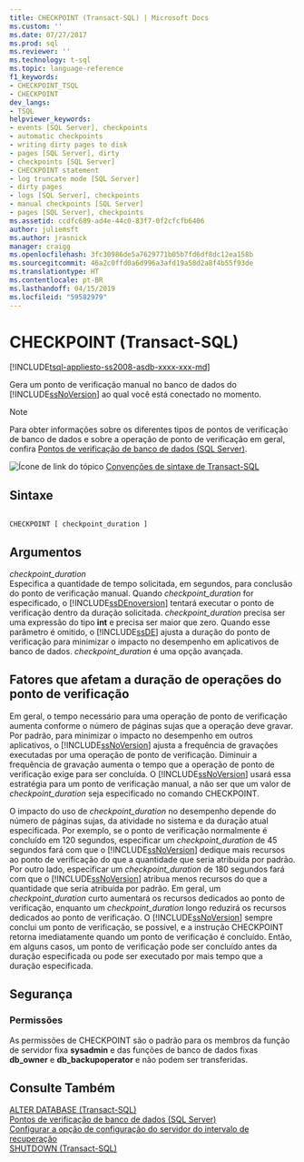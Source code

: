 ```yaml
---
title: CHECKPOINT (Transact-SQL) | Microsoft Docs
ms.custom: ''
ms.date: 07/27/2017
ms.prod: sql
ms.reviewer: ''
ms.technology: t-sql
ms.topic: language-reference
f1_keywords:
- CHECKPOINT_TSQL
- CHECKPOINT
dev_langs:
- TSQL
helpviewer_keywords:
- events [SQL Server], checkpoints
- automatic checkpoints
- writing dirty pages to disk
- pages [SQL Server], dirty
- checkpoints [SQL Server]
- CHECKPOINT statement
- log truncate mode [SQL Server]
- dirty pages
- logs [SQL Server], checkpoints
- manual checkpoints [SQL Server]
- pages [SQL Server], checkpoints
ms.assetid: ccdfc689-ad4e-44c0-83f7-0f2cfcfb6406
author: juliemsft
ms.author: jrasnick
manager: craigg
ms.openlocfilehash: 3fc30986de5a7629771b05b7fd6df8dc12ea158b
ms.sourcegitcommit: 46a2c0ffd0a6d996a3afd19a58d2a8f4b55f93de
ms.translationtype: HT
ms.contentlocale: pt-BR
ms.lasthandoff: 04/15/2019
ms.locfileid: "59582979"
---
```

# <a name="checkpoint-transact-sql"></a>CHECKPOINT (Transact-SQL)
[!INCLUDE[tsql-appliesto-ss2008-asdb-xxxx-xxx-md](../../includes/tsql-appliesto-ss2008-asdb-xxxx-xxx-md.md)]

  Gera um ponto de verificação manual no banco de dados do [!INCLUDE[ssNoVersion](../../includes/ssnoversion-md.md)] ao qual você está conectado no momento.  
  
> [!NOTE]  
>  Para obter informações sobre os diferentes tipos de pontos de verificação de banco de dados e sobre a operação de ponto de verificação em geral, confira [Pontos de verificação de banco de dados &#40;SQL Server&#41;](../../relational-databases/logs/database-checkpoints-sql-server.md).  
  
 ![Ícone de link do tópico](../../database-engine/configure-windows/media/topic-link.gif "Ícone de link do tópico") [Convenções de sintaxe de Transact-SQL](../../t-sql/language-elements/transact-sql-syntax-conventions-transact-sql.md)  
  
## <a name="syntax"></a>Sintaxe  
  
```  
  
CHECKPOINT [ checkpoint_duration ]  
```  
  
## <a name="arguments"></a>Argumentos  
 *checkpoint_duration*  
 Especifica a quantidade de tempo solicitada, em segundos, para conclusão do ponto de verificação manual. Quando *checkpoint_duration* for especificado, o [!INCLUDE[ssDEnoversion](../../includes/ssdenoversion-md.md)] tentará executar o ponto de verificação dentro da duração solicitada. *checkpoint_duration* precisa ser uma expressão do tipo **int** e precisa ser maior que zero. Quando esse parâmetro é omitido, o [!INCLUDE[ssDE](../../includes/ssde-md.md)] ajusta a duração do ponto de verificação para minimizar o impacto no desempenho em aplicativos de banco de dados. *checkpoint_duration* é uma opção avançada.  
  
## <a name="factors-affecting-the-duration-of-checkpoint-operations"></a>Fatores que afetam a duração de operações do ponto de verificação  
 Em geral, o tempo necessário para uma operação de ponto de verificação aumenta conforme o número de páginas sujas que a operação deve gravar. Por padrão, para minimizar o impacto no desempenho em outros aplicativos, o [!INCLUDE[ssNoVersion](../../includes/ssnoversion-md.md)] ajusta a frequência de gravações executadas por uma operação de ponto de verificação. Diminuir a frequência de gravação aumenta o tempo que a operação de ponto de verificação exige para ser concluída. O [!INCLUDE[ssNoVersion](../../includes/ssnoversion-md.md)] usará essa estratégia para um ponto de verificação manual, a não ser que um valor de *checkpoint_duration* seja especificado no comando CHECKPOINT.  
  
 O impacto do uso de *checkpoint_duration* no desempenho depende do número de páginas sujas, da atividade no sistema e da duração atual especificada. Por exemplo, se o ponto de verificação normalmente é concluído em 120 segundos, especificar um *checkpoint_duration* de 45 segundos fará com que o [!INCLUDE[ssNoVersion](../../includes/ssnoversion-md.md)] dedique mais recursos ao ponto de verificação do que a quantidade que seria atribuída por padrão. Por outro lado, especificar um *checkpoint_duration* de 180 segundos fará com que o [!INCLUDE[ssNoVersion](../../includes/ssnoversion-md.md)] atribua menos recursos do que a quantidade que seria atribuída por padrão. Em geral, um *checkpoint_duration* curto aumentará os recursos dedicados ao ponto de verificação, enquanto um *checkpoint_duration* longo reduzirá os recursos dedicados ao ponto de verificação. O [!INCLUDE[ssNoVersion](../../includes/ssnoversion-md.md)] sempre conclui um ponto de verificação, se possível, e a instrução CHECKPOINT retorna imediatamente quando um ponto de verificação é concluído. Então, em alguns casos, um ponto de verificação pode ser concluído antes da duração especificada ou pode ser executado por mais tempo que a duração especificada.  
  
##  <a name="Security"></a> Segurança  
  
### <a name="permissions"></a>Permissões  
 As permissões de CHECKPOINT são o padrão para os membros da função de servidor fixa **sysadmin** e das funções de banco de dados fixas **db_owner** e **db_backupoperator** e não podem ser transferidas.  
  
## <a name="see-also"></a>Consulte Também  
 [ALTER DATABASE &#40;Transact-SQL&#41;](../../t-sql/statements/alter-database-transact-sql.md)   
 [Pontos de verificação de banco de dados &#40;SQL Server&#41;](../../relational-databases/logs/database-checkpoints-sql-server.md)   
 [Configurar a opção de configuração do servidor do intervalo de recuperação](../../database-engine/configure-windows/configure-the-recovery-interval-server-configuration-option.md)   
 [SHUTDOWN &#40;Transact-SQL&#41;](../../t-sql/language-elements/shutdown-transact-sql.md)  
  
  
